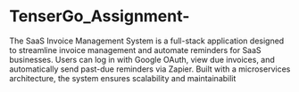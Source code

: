 # TenserGo_Assignment-
The SaaS Invoice Management System is a full-stack application designed to streamline invoice management and automate reminders for SaaS businesses. Users can log in with Google OAuth, view due invoices, and automatically send past-due reminders via Zapier. Built with a microservices architecture, the system ensures scalability and maintainabilit
